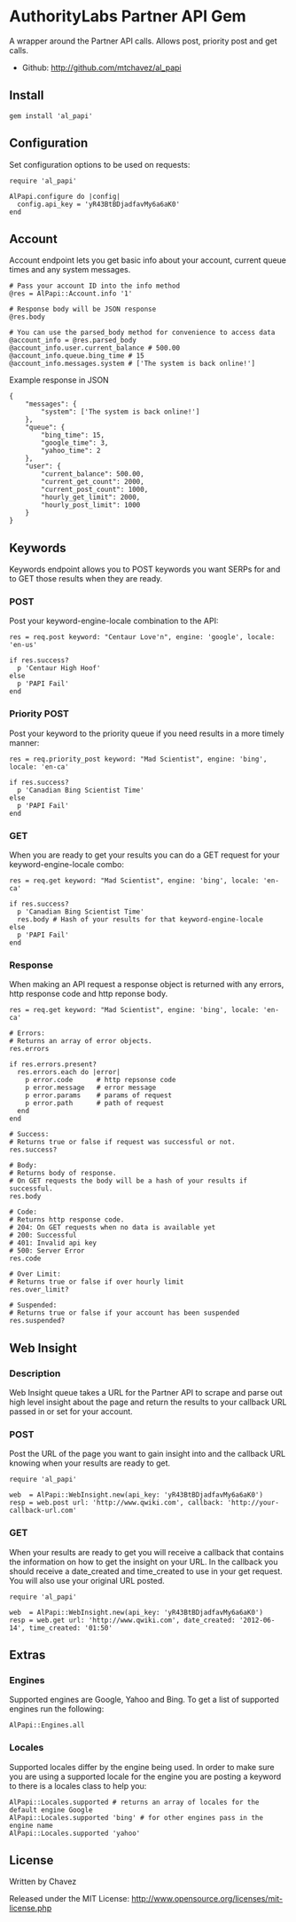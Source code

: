 AuthorityLabs Partner API Gem
=============================

A wrapper around the Partner API calls. Allows post, priority post and get calls.

* Github: http://github.com/mtchavez/al_papi

## Install

    gem install 'al_papi'

## Configuration

Set configuration options to be used on requests:

    require 'al_papi'

    AlPapi.configure do |config|
      config.api_key = 'yR43BtBDjadfavMy6a6aK0'
    end

## Account

Account endpoint lets you get basic info about your account, current queue times and any system messages.

    # Pass your account ID into the info method
    @res = AlPapi::Account.info '1'
    
    # Response body will be JSON response
    @res.body
    
    # You can use the parsed_body method for convenience to access data
    @account_info = @res.parsed_body
    @account_info.user.current_balance # 500.00
    @account_info.queue.bing_time # 15
    @account_info.messages.system # ['The system is back online!']

Example response in JSON

    {
        "messages": {
            "system": ['The system is back online!']
        }, 
        "queue": {
            "bing_time": 15, 
            "google_time": 3, 
            "yahoo_time": 2
        }, 
        "user": {
            "current_balance": 500.00, 
            "current_get_count": 2000, 
            "current_post_count": 1000, 
            "hourly_get_limit": 2000, 
            "hourly_post_limit": 1000
        }
    }

## Keywords

Keywords endpoint allows you to POST keywords you want SERPs for and to GET those results
when they are ready.

### POST

Post your keyword-engine-locale combination to the API:

    res = req.post keyword: "Centaur Love'n", engine: 'google', locale: 'en-us'

    if res.success?
      p 'Centaur High Hoof'
    else
      p 'PAPI Fail'
    end

### Priority POST

Post your keyword to the priority queue if you need results in a more timely manner:

    res = req.priority_post keyword: "Mad Scientist", engine: 'bing', locale: 'en-ca'

    if res.success?
      p 'Canadian Bing Scientist Time'
    else
      p 'PAPI Fail'
    end

### GET

When you are ready to get your results you can do a GET request for your keyword-engine-locale combo:

    res = req.get keyword: "Mad Scientist", engine: 'bing', locale: 'en-ca'

    if res.success?
      p 'Canadian Bing Scientist Time'
      res.body # Hash of your results for that keyword-engine-locale
    else
      p 'PAPI Fail'
    end

### Response

When making an API request a response object is returned with any errors, http response code and http reponse body.

    res = req.get keyword: "Mad Scientist", engine: 'bing', locale: 'en-ca'

    # Errors:
    # Returns an array of error objects.
    res.errors

    if res.errors.present?
      res.errors.each do |error|
        p error.code      # http repsonse code
        p error.message   # error message
        p error.params    # params of request
        p error.path      # path of request
      end
    end

    # Success:
    # Returns true or false if request was successful or not.
    res.success?

    # Body:
    # Returns body of response.
    # On GET requests the body will be a hash of your results if successful.
    res.body

    # Code:
    # Returns http response code.
    # 204: On GET requests when no data is available yet
    # 200: Successful
    # 401: Invalid api key
    # 500: Server Error
    res.code

    # Over Limit:
    # Returns true or false if over hourly limit
    res.over_limit?

    # Suspended:
    # Returns true or false if your account has been suspended
    res.suspended?

## Web Insight

### Description

Web Insight queue takes a URL for the Partner API to scrape and parse out high level insight about the page
and return the results to your callback URL passed in or set for your account.

### POST

Post the URL of the page you want to gain insight into and the callback URL knowing when your results are
ready to get.

    require 'al_papi'

    web  = AlPapi::WebInsight.new(api_key: 'yR43BtBDjadfavMy6a6aK0')
    resp = web.post url: 'http://www.qwiki.com', callback: 'http://your-callback-url.com'

### GET

When your results are ready to get you will receive a callback that contains the information on how
to get the insight on your URL. In the callback you should receive a date_created and time_created to use
in your get request. You will also use your original URL posted.

    require 'al_papi'

    web  = AlPapi::WebInsight.new(api_key: 'yR43BtBDjadfavMy6a6aK0')
    resp = web.get url: 'http://www.qwiki.com', date_created: '2012-06-14', time_created: '01:50'

## Extras

### Engines

Supported engines are Google, Yahoo and Bing. To get a list of supported engines run the following:

    AlPapi::Engines.all

### Locales

Supported locales differ by the engine being used. In order to make sure you are using a supported locale
for the engine you are posting a keyword to there is a locales class to help you:

    AlPapi::Locales.supported # returns an array of locales for the default engine Google
    AlPapi::Locales.supported 'bing' # for other engines pass in the engine name
    AlPapi::Locales.supported 'yahoo'

## License

Written by Chavez

Released under the MIT License: http://www.opensource.org/licenses/mit-license.php
